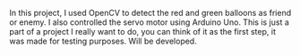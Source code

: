 In this project, I used OpenCV to detect the red and green balloons as friend or enemy. I also controlled the servo motor using Arduino Uno.
This is just a part of a project I really want to do, you can think of it as the first step, it was made for testing purposes. Will be developed.
